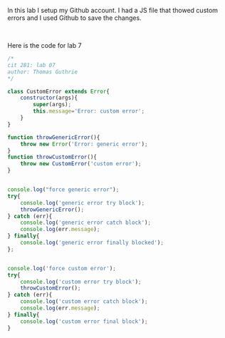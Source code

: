 In this lab I setup my Github account. I had a JS file that thowed custom errors and I used Github to save the changes. 

<br>

Here is the code for lab 7
```js
/*
cit 281: lab 07
author: Thomas Guthrie
*/

class CustomError extends Error{
    constructor(args){
        super(args);
        this.message='Error: custom error';
    }
}

function throwGenericError(){
    throw new Error('Error: generic error');
}
function throwCustomError(){
    throw new CustomError('custom error');
}


console.log("force generic error");
try{
    console.log('generic error try block');
    throwGenericError();
} catch (err){
    console.log('generic error catch block');
    console.log(err.message);
} finally{
    console.log('generic error finally blocked');
};


console.log('force custom error');
try{
    console.log('custom error try block');
    throwCustomError();
} catch (err){
    console.log('custom error catch block');
    console.log(err.message);
} finally{
    console.log('custom error final block');
}
```
